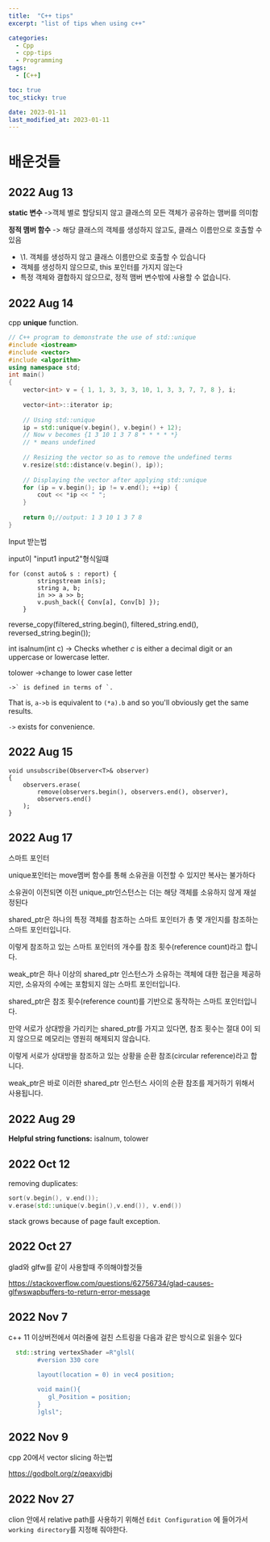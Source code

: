 ```yaml
---
title:  "C++ tips"
excerpt: "list of tips when using c++"

categories:
  - Cpp
  - cpp-tips
  - Programming
tags:
  - [C++]

toc: true
toc_sticky: true

date: 2023-01-11
last_modified_at: 2023-01-11
---
```


# **배운것들**

## 2022 Aug 13 

**static 변수** ->객체 별로 할당되지 않고 클래스의 모든 객체가 공유하는 맴버를 의미함

**정적 맴버 함수** -> 해당 클래스의 객체를 생성하지 않고도, 클래스 이름만으로 호출할 수 있음 

- \1. 객체를 생성하지 않고 클래스 이름만으로 호출할 수 있습니다
- 객체를 생성하지 않으므로, this 포인터를 가지지 않는다
- 특정 객체와 결합하지 않으므로, 정적 맴버 변수밖에 사용할 수 없습니다.



## 2022 Aug 14

cpp **unique** function.

```c++
// C++ program to demonstrate the use of std::unique
#include <iostream>
#include <vector>
#include <algorithm>
using namespace std;
int main()
{
    vector<int> v = { 1, 1, 3, 3, 3, 10, 1, 3, 3, 7, 7, 8 }, i;
  
    vector<int>::iterator ip;
  
    // Using std::unique
    ip = std::unique(v.begin(), v.begin() + 12);
    // Now v becomes {1 3 10 1 3 7 8 * * * * *}
    // * means undefined
  
    // Resizing the vector so as to remove the undefined terms
    v.resize(std::distance(v.begin(), ip));
  
    // Displaying the vector after applying std::unique
    for (ip = v.begin(); ip != v.end(); ++ip) {
        cout << *ip << " ";
    }
  
    return 0;//output: 1 3 10 1 3 7 8
}
```



Input 받는법

input이  "input1 input2"형식일떄

```
for (const auto& s : report) {
        stringstream in(s);
        string a, b; 
        in >> a >> b;
        v.push_back({ Conv[a], Conv[b] });
    }
```



reverse_copy(filtered_string.begin(), filtered_string.end(),
                 reversed_string.begin());





int isalnum(int c) -> Checks whether *c* is either a decimal digit or an uppercase or lowercase letter.

tolower ->change to lower case letter 





```
->` is defined in terms of `.
```

That is, `a->b` is equivalent to `(*a).b` and so you'll obviously get the same results.

`->` exists for convenience.





## 2022 Aug 15 

```
void unsubscribe(Observer<T>& observer)
{
	observers.erase(
		remove(observers.begin(), observers.end(), observer),
		observers.end()
	);
}
```





## 2022 Aug 17

스마트 포인터

unique포인터는 move멤버 함수를 통해 소유권을 이전할 수 있지만 복사는 불가하다

소유권이 이전되면 이전 unique_ptr인스턴스는 더는 해당 객체를 소유하지 않게 재설정된다

shared_ptr은 하나의 특정 객체를 참조하는 스마트 포인터가 총 몇 개인지를 참조하는 스마트 포인터입니다.

이렇게 참조하고 있는 스마트 포인터의 개수를 참조 횟수(reference count)라고 합니다.

weak_ptr은 하나 이상의 shared_ptr 인스턴스가 소유하는 객체에 대한 접근을 제공하지만, 소유자의 수에는 포함되지 않는 스마트 포인터입니다.

 

shared_ptr은 참조 횟수(reference count)를 기반으로 동작하는 스마트 포인터입니다.

만약 서로가 상대방을 가리키는 shared_ptr를 가지고 있다면, 참조 횟수는 절대 0이 되지 않으므로 메모리는 영원히 해제되지 않습니다.

이렇게 서로가 상대방을 참조하고 있는 상황을 순환 참조(circular reference)라고 합니다.

weak_ptr은 바로 이러한 shared_ptr 인스턴스 사이의 순환 참조를 제거하기 위해서 사용됩니다.





## 2022 Aug 29

**Helpful string functions:** isalnum, tolower 





## 2022 Oct 12

removing duplicates: 

```c++
sort(v.begin(), v.end());
v.erase(std::unique(v.begin(),v.end()), v.end())
```



stack grows because of page fault exception.



## 2022 Oct 27

glad와 glfw를 같이 사용할때 주의해야할것들

https://stackoverflow.com/questions/62756734/glad-causes-glfwswapbuffers-to-return-error-message





## 2022 Nov 7

c++ 11 이상버전에서 여러줄에 걸친 스트링을 다음과 같은 방식으로 읽을수 있다

```c++
  std::string vertexShader =R"glsl(
		#version 330 core

		layout(location = 0) in vec4 position;

		void main(){
		   gl_Position = position;
		}
		)glsl";

```





## 2022 Nov 9

cpp 20에서 vector slicing 하는법

https://godbolt.org/z/qeaxvjdbj



## 2022 Nov 27

clion 안에서 relative path를 사용하기 위해선 `Edit Configuration` 에 들어가서 `working directory`를 지정해 줘야한다.